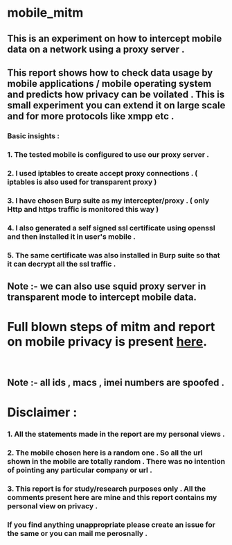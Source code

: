 # mobile_mitm
## This is an experiment on how to intercept mobile data on a network using a proxy server .

## This report shows how to check data usage by mobile applications / mobile operating system and predicts how privacy can be voilated . This is small experiment you can extend it on large scale and for more protocols like xmpp etc .

### Basic insights :
### 1. The tested mobile is configured to use our proxy server . 
### 2. I used iptables to create accept proxy connections . ( iptables is also used for transparent proxy )
### 3. I have chosen Burp suite as my intercepter/proxy . ( only Http and https traffic is monitored this way )
### 4. I also generated a self signed ssl certificate using openssl and then installed it in user's mobile .
### 5. The same certificate was also installed in Burp suite so that it can decrypt all the ssl traffic .

## Note :- we can also use squid proxy server in transparent mode to intercept mobile data.

# Full blown steps of mitm and report on mobile privacy is present [here](https://github.com/mohitrajain/mobile_mitm/blob/master/mobile_privacy.pdf).
 
## Note :- all ids , macs , imei numbers are spoofed .

# Disclaimer :
### 1. All the statements made in the report are my personal views .
### 2. The mobile chosen here is a random one . So all the url shown in the mobile are totally random . There was no intention of pointing any particular company or url .
### 3. This report is for study/research purposes only . All the comments present here are mine and this report contains my personal view on privacy .

### If you find anything unappropriate please create an issue for the same or you can mail me perosnally .
